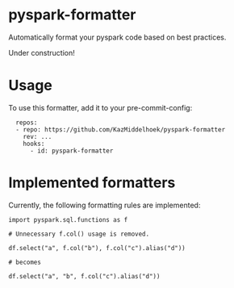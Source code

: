 # pyspark-formatter
Automatically format your pyspark code based on best practices.

Under construction!

# Usage
To use this formatter, add it to your pre-commit-config:
```
  repos:
  - repo: https://github.com/KazMiddelhoek/pyspark-formatter
    rev: ... 
    hooks:
      - id: pyspark-formatter
```

# Implemented formatters
Currently, the following formatting rules are implemented:

```
import pyspark.sql.functions as f

# Unnecessary f.col() usage is removed.

df.select("a", f.col("b"), f.col("c").alias("d"))

# becomes

df.select("a", "b", f.col("c").alias("d"))
```